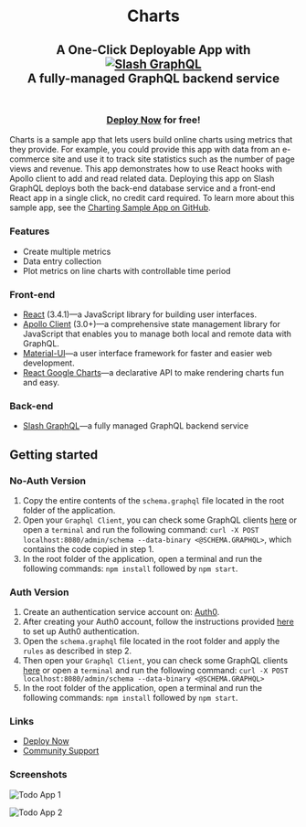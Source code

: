<div style="padding-top: 5px; padding-bottom: 10px;">
  <h1 align="center">Charts</h1>
  <h2 align="center">
    A One-Click Deployable App with<br />
    <a href="https://dgraph.io/slash-graphql" target="_blank">
      <img src="https://dgraph.io/assets/images/slashgraphql-logo.svg" alt="Slash GraphQL" />
    </a><br />
    A fully-managed GraphQL backend service
  </h2>
</div>

<h3 align="center"><a href="https://dgraph.io/docs/learn/developer/todo-app-tutorial/todo-deploy/" target="_blank">Deploy Now</a> for free!</h3>

Charts is a sample app that lets users build online charts using metrics that they provide. For example, you could provide this app with data from an e-commerce site and use it to track site statistics such as the number of page views and revenue. This app demonstrates how to use React hooks with Apollo client to add and read related data. Deploying this app on Slash GraphQL deploys both the back-end database service and a front-end React app in a single click, no credit card required. To learn more about this sample app, see the [Charting Sample App on GitHub](https://github.com/dgraph-io/graphql-sample-apps/tree/master/charting).

### Features
- Create multiple metrics
- Data entry collection
- Plot metrics on line charts with controllable time period

### Front-end
- [React](https://reactjs.org/) (3.4.1)—a JavaScript library for building user interfaces.
- [Apollo Client](https://www.npmjs.com/package/apollo-client) (3.0+)—a comprehensive state management library for JavaScript that enables you to manage both local and remote data with GraphQL.
- [Material-UI](https://material-ui.com/)—a user interface framework for faster and easier web development.
- [React Google Charts](https://react-google-charts.com/)—a declarative API to make rendering charts fun and easy.

### Back-end
- [Slash GraphQL](https://dgraph.io/slash-graphql)—a fully managed GraphQL backend service

## Getting started

### No-Auth Version

1. Copy the entire contents of the `schema.graphql` file located in the root folder of the application.
2. Open your `Graphql Client`, you can check some GraphQL clients [here](https://dgraph.io/docs/graphql/quick-start/#testing-your-graphql-api) or open a `terminal` and run the following command: `curl -X POST localhost:8080/admin/schema --data-binary <@SCHEMA.GRAPHQL>`, which contains the code copied in step 1.
3. In the root folder of the application, open a terminal and run the following commands: `npm install` followed by `npm start`.

### Auth Version

1. Create an authentication service account on: [Auth0](https://auth0.com/).
2. After creating your Auth0 account, follow the instructions provided [here](https://dgraph.io/docs/learn/developer/todo-app-tutorial/todo-auth0-jwt/) to set up Auth0 authentication.
3. Open the `schema.graphql` file located in the root folder and apply the `rules` as described in step 2.
4. Then open your `Graphql Client`, you can check some GraphQL clients [here](https://dgraph.io/docs/graphql/quick-start/#testing-your-graphql-api) or open a ` terminal ` and run the following command: `curl -X POST localhost:8080/admin/schema --data-binary <@SCHEMA.GRAPHQL>`
5. In the root folder of the application, open a terminal and run the following commands: `npm install` followed by `npm start`.


### Links
- [Deploy Now](https://dgraph.io/docs/learn/developer/todo-app-tutorial/todo-deploy/)
- [Community Support](https://discuss.dgraph.io/)

### Screenshots

![Todo App 1](./screenshots/home.png)

![Todo App 2](./screenshots/metrics.png)